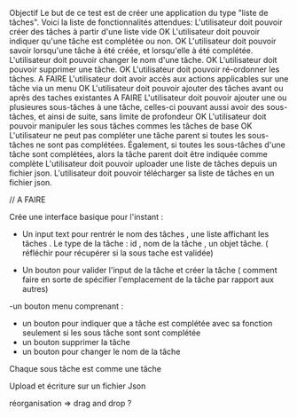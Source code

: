 Objectif
Le but de ce test est de créer une application du type "liste de tâches".
Voici la liste de fonctionnalités attendues:
L'utilisateur doit pouvoir créer des tâches à partir d'une liste vide    OK
L'utilisateur doit pouvoir indiquer qu'une tâche est complétée ou non.     OK
L'utilisateur doit pouvoir savoir lorsqu'une tâche à été créée, et lorsqu'elle à été complétée.    
L'utilisateur doit pouvoir changer le nom d'une tâche.   OK
L'utilisateur doit pouvoir supprimer une tâche.           OK
L'utilisateur doit pouvoir ré-ordonner les tâches.              A FAIRE
L'utilisateur doit avoir accès aux actions applicables sur une tâche via un menu                    OK
L'utilisateur doit pouvoir ajouter des tâches avant ou après des taches existantes                  A FAIRE
L'utilisateur doit pouvoir ajouter une ou plusieures sous-tâches à une tâche, celles-ci pouvant aussi avoir des sous-tâches, et ainsi de suite, sans limite de profondeur       OK
L'utilisateur doit pouvoir manipuler les sous tâches commes les tâches de base    OK
L'utilisateur ne peut pas compléter une tâche parent si toutes les sous-tâches ne sont pas complétées. Également, si toutes les sous-tâches d'une tâche sont complétées, alors la tâche parent doit être indiquée comme complète
L'utilisateur doit pouvoir uploader une liste de tâches depuis un fichier json.
L'utilisateur doit pouvoir télécharger sa liste de tâches en un fichier json.

// A FAIRE

Crée une interface basique pour l'instant :

- Un input text pour rentrér le nom des tâches , une liste affichant les tâches .
  Le type de la tâche : id , nom de la tâche , un objet tâche. ( réfléchir pour récupérer si la sous tache est validée)

- Un bouton pour valider l'input de la tâche et créer la tâche
  ( comment faire en sorte de spécifier l'emplacement de la tâche par rapport aux autres)

-un bouton menu comprenant :

- un bouton pour indiquer que a tâche est complétée avec sa fonction seulement si les sous tâche sont sont complétée
- un bouton supprimer la tâche
- un bouton pour changer le nom de la tâche

Chaque sous tâche est comme une tâche

Upload et écriture sur un fichier Json

réorganisation => drag and drop ?
